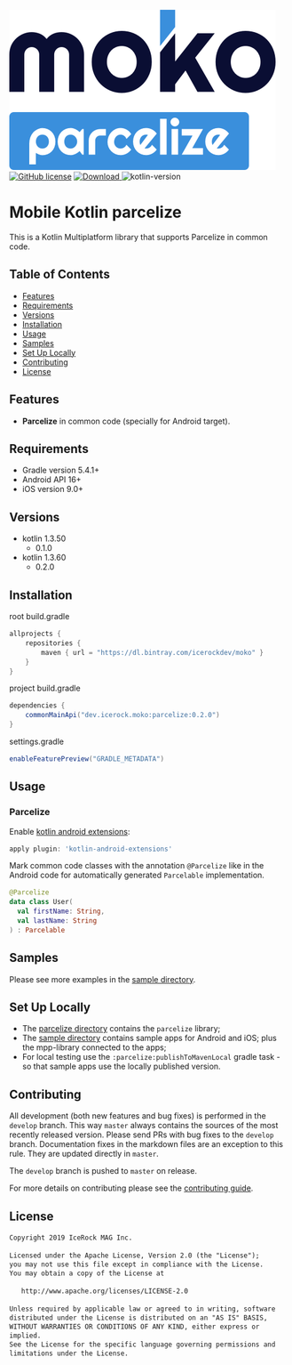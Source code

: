 ![moko-parcelize](img/logo.png)  
[![GitHub license](https://img.shields.io/badge/license-Apache%20License%202.0-blue.svg?style=flat)](http://www.apache.org/licenses/LICENSE-2.0) [![Download](https://api.bintray.com/packages/icerockdev/moko/moko-parcelize/images/download.svg) ](https://bintray.com/icerockdev/moko/moko-parcelize/_latestVersion) ![kotlin-version](https://img.shields.io/badge/kotlin-1.3.60-orange)

# Mobile Kotlin parcelize
This is a Kotlin Multiplatform library that supports Parcelize in common code.  

## Table of Contents
- [Features](#features)
- [Requirements](#requirements)
- [Versions](#versions)
- [Installation](#installation)
- [Usage](#usage)
- [Samples](#samples)
- [Set Up Locally](#setup-locally)
- [Contributing](#contributing)
- [License](#license)

## Features
- **Parcelize** in common code (specially for Android target).

## Requirements
- Gradle version 5.4.1+
- Android API 16+
- iOS version 9.0+

## Versions
- kotlin 1.3.50
  - 0.1.0
- kotlin 1.3.60
  - 0.2.0

## Installation
root build.gradle  
```groovy
allprojects {
    repositories {
        maven { url = "https://dl.bintray.com/icerockdev/moko" }
    }
}
```

project build.gradle
```groovy
dependencies {
    commonMainApi("dev.icerock.moko:parcelize:0.2.0")
}
```

settings.gradle  
```groovy
enableFeaturePreview("GRADLE_METADATA")
```

## Usage
### Parcelize
Enable [kotlin android extensions](https://kotlinlang.org/docs/tutorials/android-plugin.html):
```groovy
apply plugin: 'kotlin-android-extensions'
```

Mark common code classes with the annotation `@Parcelize` like in the Android code for automatically generated `Parcelable` implementation.
```kotlin
@Parcelize
data class User(
  val firstName: String,
  val lastName: String
) : Parcelable
```

## Samples
Please see more examples in the [sample directory](sample).

## Set Up Locally 
- The [parcelize directory](parcelize) contains the `parcelize` library;
- The [sample directory](sample) contains sample apps for Android and iOS; plus the mpp-library connected to the apps;
- For local testing use the `:parcelize:publishToMavenLocal` gradle task - so that sample apps use the locally published version.

## Contributing
All development (both new features and bug fixes) is performed in the `develop` branch. This way `master` always contains the sources of the most recently released version. Please send PRs with bug fixes to the `develop` branch. Documentation fixes in the markdown files are an exception to this rule. They are updated directly in `master`.

The `develop` branch is pushed to `master` on release.

For more details on contributing please see the [contributing guide](CONTRIBUTING.md).

## License
        
    Copyright 2019 IceRock MAG Inc.
    
    Licensed under the Apache License, Version 2.0 (the "License");
    you may not use this file except in compliance with the License.
    You may obtain a copy of the License at
    
       http://www.apache.org/licenses/LICENSE-2.0
    
    Unless required by applicable law or agreed to in writing, software
    distributed under the License is distributed on an "AS IS" BASIS,
    WITHOUT WARRANTIES OR CONDITIONS OF ANY KIND, either express or implied.
    See the License for the specific language governing permissions and
    limitations under the License.